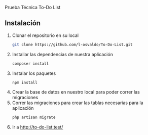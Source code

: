 
Prueba Técnica To-Do List

## Instalación

1. Clonar el repositorio en su local 
    ```sh
    git clone https://github.com/l-osvaldo/To-Do-List.git
    ```
2. Installar las dependencias de nuestra aplicación
    ```sh
    composer install
    ```
3. Instalar los paquetes
    ```sh
    npm install
    ```
4. Crear la base de datos en nuestro local para poder correr las migraciones 
5. Correr las migraciones para crear las tablas necesarias para la aplicación
    ```sh
    php artisan migrate
    ```
6. Ir a 
    http://to-do-list.test/
    
